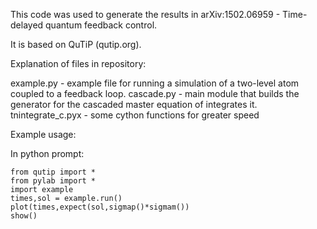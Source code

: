 This code was used to generate the results in
arXiv:1502.06959 - Time-delayed quantum feedback control.

It is based on QuTiP (qutip.org).

Explanation of files in repository:

example.py - example file for running a simulation of a two-level atom
             coupled to a feedback loop.
cascade.py - main module that builds the generator for the cascaded
             master equation of integrates it.
tnintegrate_c.pyx - some cython functions for greater speed

Example usage:

In python prompt:

    from qutip import *
    from pylab import *
    import example
    times,sol = example.run()
    plot(times,expect(sol,sigmap()*sigmam())
    show()
